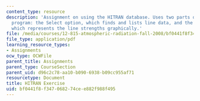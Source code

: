 ```yaml
---
content_type: resource
description: 'Assignment on using the HITRAN database. Uses two parts of the JHAWKS
  program: the Select option, which finds and lists line data, and the Plot option,
  which represents the line strengths graphically.'
file: /media/courses/12-815-atmospheric-radiation-fall-2008/bf0441f8f347068274cee882f988f495_hitran_exercise.pdf
file_type: application/pdf
learning_resource_types:
- Assignments
ocw_type: OCWFile
parent_title: Assignments
parent_type: CourseSection
parent_uid: d96c2c78-aa10-b090-6938-b09cc955af71
resourcetype: Document
title: HITRAN Exercise
uid: bf0441f8-f347-0682-74ce-e882f988f495
---
```

